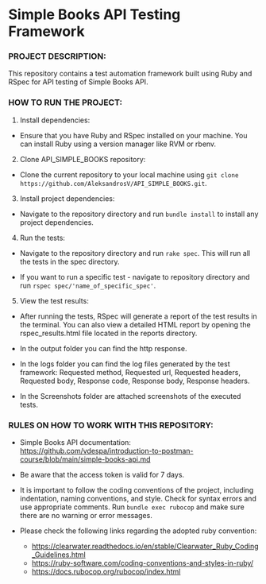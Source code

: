 # Simple Books API Testing Framework

### PROJECT DESCRIPTION:

This repository contains a test automation framework built using Ruby and RSpec for API testing of Simple Books API.

### HOW TO RUN THE PROJECT:

1. Install dependencies:

* Ensure that you have Ruby and RSpec installed on your machine. You can install Ruby using a version manager like RVM or rbenv.

2. Clone API_SIMPLE_BOOKS repository:

* Clone the current repository to your local machine using `git clone https://github.com/AleksandrosV/API_SIMPLE_BOOKS.git`.

3. Install project dependencies:

* Navigate to the repository directory and run `bundle install` to install any project dependencies.

4. Run the tests:

* Navigate to the repository directory and run `rake spec`. This will run all the tests in the spec directory.

* If you want to run a specific test - navigate to repository directory and run `rspec spec/'name_of_specific_spec'`.

5. View the test results:

* After running the tests, RSpec will generate a report of the test results in the terminal. You can also view a detailed HTML report by opening the rspec_results.html file located in the reports directory.

* In the output folder you can find the http response.

* In the logs folder you can find the log files generated by the test framework: Requested method, Requested url, Requested headers, Requested body, Response code, Response body, Response headers.

* In the Screenshots folder are attached screenshots of the executed tests.

### RULES ON HOW TO WORK WITH THIS REPOSITORY:

* Simple Books API documentation: https://github.com/vdespa/introduction-to-postman-course/blob/main/simple-books-api.md

* Be aware that the access token is valid for 7 days.

* It is important to follow the coding conventions of the project, including indentation, naming conventions, and style. Check for syntax errors and use appropriate comments. Run `bundle exec rubocop` and make sure there are no warning or error messages.

* Please check the following links regarding the adopted ruby convention:
  - https://clearwater.readthedocs.io/en/stable/Clearwater_Ruby_Coding_Guidelines.html
  - https://ruby-software.com/coding-conventions-and-styles-in-ruby/
  - https://docs.rubocop.org/rubocop/index.html
